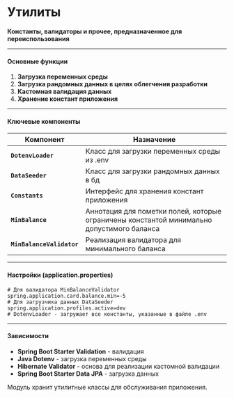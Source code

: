 # Утилиты
**Константы, валидаторы и прочее, предназначенное для переиспользования**

---

#### Основные функции
1. **Загрузка переменных среды** 
2. **Загрузка рандомных данных в целях облегчения разработки**
3. **Кастомная валидация данных** 
4. **Хранение констант приложения**

---

#### Ключевые компоненты
| Компонент                    | Назначение                                                                                |
|------------------------------|-------------------------------------------------------------------------------------------|
| **`DotenvLoader`**           | Класс для загрузки переменных среды из .env                                               |
| **`DataSeeder`**             | Класс для загрузки рандомных данных в бд                                                  |
| **`Constants`**              | Интерфейс для хранения констант приложения                                                |
| **`MinBalance`**             | Аннотация для пометки полей, которые ограничены константой минимально допустимого баланса |
| **`MinBalanceValidator`**    | Реализация валидатора для минимального баланса                                            |

---

#### Настройки (application.properties)
```properties
# Для валидатора MinBalanceValidator 
spring.application.card.balance.min=-5
# Для загрузчика данных DataSeeder
spring.application.profiles.active=dev
# DotenvLoader - загружает все константы, указанные в файле .env
```

---

#### Зависимости
- **Spring Boot Starter Validation** - валидация
- **Java Dotenv** - загрузка переменных среды
- **Hibernate Validator** - основа для реализации кастомной валидации
- **Spring Boot Starter Data JPA** - загрузка данных

Модуль хранит утилитные классы для обслуживания приложения.